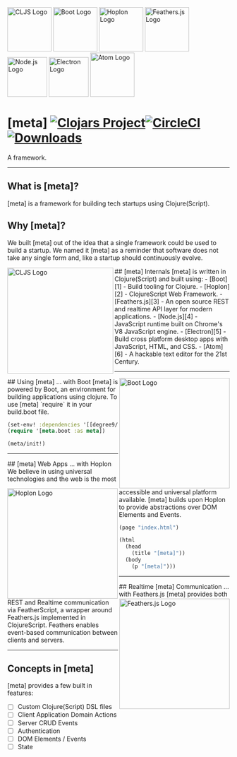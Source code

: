 <img src="https://raw.githubusercontent.com/cljs/logo/master/cljs.png" width="100" alt="CLJS Logo">
<img src="http://boot-clj.com/assets/images/logos/boot-logo-3.png" width="100" alt="Boot Logo">
<img src="http://hoplon.io/images/logos/hoplon-logo.png" width="100" alt="Hoplon Logo">
<img src="http://s32.postimg.org/4k9q912x1/aar_QEIys.jpg" width="100" alt="Feathers.js Logo">
<img src="https://cdn.worldvectorlogo.com/logos/nodejs-icon.svg" width="90" alt="Node.js Logo">
<img src="https://camo.githubusercontent.com/79904b8ba0d1bce43022bbd5710f0ea1db33f54f/68747470733a2f2f7261776769742e636f6d2f73696e647265736f726875732f617765736f6d652d656c656374726f6e2f6d61737465722f656c656374726f6e2d6c6f676f2e737667" width="90" alt="Electron Logo">
<img src="https://upload.wikimedia.org/wikipedia/commons/thumb/8/80/Atom_editor_logo.svg/2000px-Atom_editor_logo.svg.png" width="100" alt="Atom Logo">

# [meta] [![Clojars Project][7]][8][![CircleCI][9]][10][![Downloads][13]][14]
<!---[![Dependencies Status][11]][12]--->
A framework.
***

## What is [meta]?
[meta] is a framework for building tech startups using Clojure(Script).

## Why [meta]?
We built [meta] out of the idea that a single framework could be used to build a startup. We named it [meta] as a reminder that software does not take any single form and, like a startup should continuously evolve.

<img src="https://raw.githubusercontent.com/cljs/logo/master/cljs.png" width="240" alt="CLJS Logo" align="left">
## [meta] Internals
[meta] is written in Clojure(Script) and built using: 
- [Boot][1] - Build tooling for Clojure.
- [Hoplon][2] - ClojureScript Web Framework.
- [Feathers.js][3] - An open source REST and realtime API layer for modern applications.
- [Node.js][4] - JavaScript runtime built on Chrome's V8 JavaScript engine.
- [Electron][5] - Build cross platform desktop apps with JavaScript, HTML, and CSS.
- [Atom][6] - A hackable text editor for the 21st Century.

***

<img src="http://boot-clj.com/assets/images/logos/boot-logo-3.png" width="250" alt="Boot Logo" align="right">
## Using [meta] ... with Boot
[meta] is powered by Boot, an environment for building applications using clojure.
To use [meta] `require` it in your build.boot file.

```clojure
(set-env! :dependencies '[[degree9/meta "0.0.0"]])
(require '[meta.boot :as meta])

(meta/init!)
```

***

<img src="http://hoplon.io/images/logos/hoplon-logo.png" width="250" alt="Hoplon Logo" align="left">
## [meta] Web Apps ... with Hoplon
We believe in using universal technologies and the web is the most accessible and universal platform available. [meta] builds upon Hoplon to provide abstractions over DOM Elements and Events. 

```clojure
(page "index.html")

(html
  (head
    (title "[meta]"))
  (body
    (p "[meta]")))
```

***

<img src="http://s32.postimg.org/4k9q912x1/aar_QEIys.jpg" width="250" alt="Feathers.js Logo" align="right">
## Realtime [meta] Communication ... with Feathers.js
[meta] provides both REST and Realtime communication via FeatherScript, a wrapper around Feathers.js implemented in ClojureScript. Feathers enables event-based communication between clients and servers.

***

## Concepts in [meta]
[meta] provides a few built in features:
- [ ] Custom Clojure(Script) DSL files
- [ ] Client Application Domain Actions
- [ ] Server CRUD Events
- [ ] Authentication
- [ ] DOM Elements / Events
- [ ] State

[1]: http://boot-clj.com
[2]: http://hoplon.io
[3]: http://feathersjs.com
[4]: http://nodejs.org
[5]: http://electron.atom.io
[6]: http://atom.io
[7]: https://img.shields.io/clojars/v/degree9/meta.svg
[8]: https://clojars.org/degree9/meta
[9]: https://circleci.com/gh/degree9/meta.svg?style=svg
[10]: https://circleci.com/gh/degree9/meta
[11]: https://jarkeeper.com/degree9/meta/status.svg
[12]: https://jarkeeper.com/degree9/meta
[13]: https://jarkeeper.com/degree9/meta/downloads.svg
[14]: https://jarkeeper.com/degree9/meta

